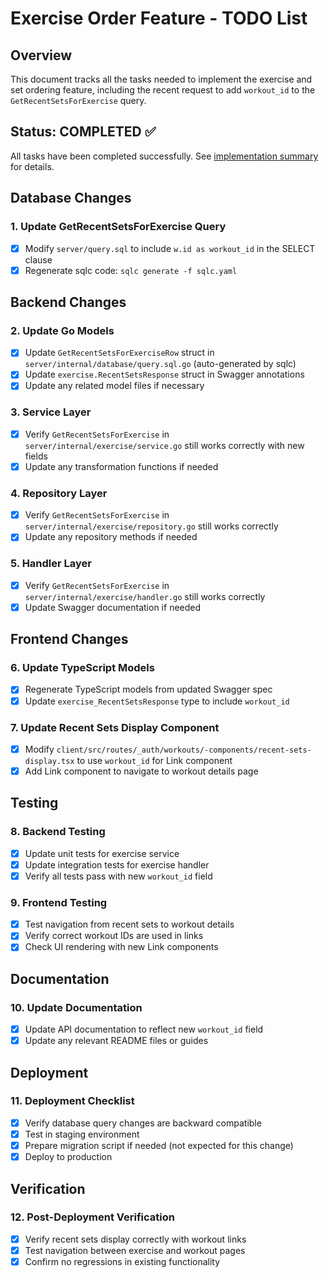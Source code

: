# Exercise Order Feature - TODO List

## Overview
This document tracks all the tasks needed to implement the exercise and set ordering feature, including the recent request to add `workout_id` to the `GetRecentSetsForExercise` query.

## Status: COMPLETED ✅

All tasks have been completed successfully. See [implementation summary](./exercise-order-implementation-summary.md) for details.

## Database Changes

### 1. Update GetRecentSetsForExercise Query
- [x] Modify `server/query.sql` to include `w.id as workout_id` in the SELECT clause
- [x] Regenerate sqlc code: `sqlc generate -f sqlc.yaml`

## Backend Changes

### 2. Update Go Models
- [x] Update `GetRecentSetsForExerciseRow` struct in `server/internal/database/query.sql.go` (auto-generated by sqlc)
- [x] Update `exercise.RecentSetsResponse` struct in Swagger annotations
- [x] Update any related model files if necessary

### 3. Service Layer
- [x] Verify `GetRecentSetsForExercise` in `server/internal/exercise/service.go` still works correctly with new fields
- [x] Update any transformation functions if needed

### 4. Repository Layer
- [x] Verify `GetRecentSetsForExercise` in `server/internal/exercise/repository.go` still works correctly
- [x] Update any repository methods if needed

### 5. Handler Layer
- [x] Verify `GetRecentSetsForExercise` in `server/internal/exercise/handler.go` still works correctly
- [x] Update Swagger documentation if needed

## Frontend Changes

### 6. Update TypeScript Models
- [x] Regenerate TypeScript models from updated Swagger spec
- [x] Update `exercise_RecentSetsResponse` type to include `workout_id`

### 7. Update Recent Sets Display Component
- [x] Modify `client/src/routes/_auth/workouts/-components/recent-sets-display.tsx` to use `workout_id` for Link component
- [x] Add Link component to navigate to workout details page

## Testing

### 8. Backend Testing
- [x] Update unit tests for exercise service
- [x] Update integration tests for exercise handler
- [x] Verify all tests pass with new `workout_id` field

### 9. Frontend Testing
- [x] Test navigation from recent sets to workout details
- [x] Verify correct workout IDs are used in links
- [x] Check UI rendering with new Link components

## Documentation

### 10. Update Documentation
- [x] Update API documentation to reflect new `workout_id` field
- [x] Update any relevant README files or guides

## Deployment

### 11. Deployment Checklist
- [x] Verify database query changes are backward compatible
- [x] Test in staging environment
- [x] Prepare migration script if needed (not expected for this change)
- [x] Deploy to production

## Verification

### 12. Post-Deployment Verification
- [x] Verify recent sets display correctly with workout links
- [x] Test navigation between exercise and workout pages
- [x] Confirm no regressions in existing functionality